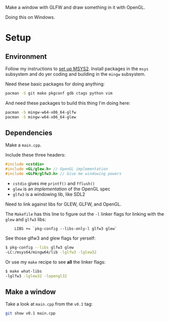 Make a window with GLFW and draw something in it with OpenGL.

Doing this on Windows.

# Setup

## Environment

Follow my instructions to [set up
MSYS2](https://github.com/sustainablelab/msys). Install packages
in the `msys` subsystem and do yer coding and building in the
`mingw` subsystem.

Need these basic packages for doing anything:

```bash
pacman -S git make pkgconf gdb ctags python vim
```

And need these packages to build this thing I'm doing here:

```bash
pacman -S mingw-w64-x86_64-glfw
pacman -S mingw-w64-x86_64-glew
```

## Dependencies

Make a `main.cpp`.

Include these three headers:

```c
#include <cstdio>
#include <GL/glew.h> // OpenGL implementation
#include <GLFW/glfw3.h> // Give me windowing powers
```

- `cstdio` gives me `printf()` and `fflush()`
- `glew` is an *implementation* of the OpenGL spec
- `glfw3` is a windowing lib, like SDL2

Need to link against libs for GLEW, GLFW, and OpenGL.

The `Makefile` has this line to figure out the `-l` linker flags
for linking with the `glew` and `glfw3` libs:

```make
	LIBS += `pkg-config --libs-only-l glfw3 glew`
```

See those glfw3 and glew flags for yerself:

```bash
$ pkg-config --libs glfw3 glew
-LC:/msys64/mingw64/lib -lglfw3 -lglew32 
```

Or use my `make` recipe to see **all** the linker flags:

```bash
$ make what-libs
-lglfw3 -lglew32 -lopengl32
```

## Make a window

Take a look at `main.cpp` from the `v0.1` tag:

```bash
git show v0.1 main.cpp
```
